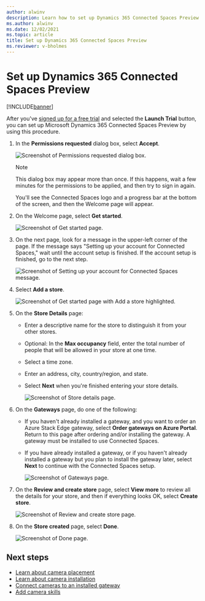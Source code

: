 ```yaml
---
author: alwinv
description: Learn how to set up Dynamics 365 Connected Spaces Preview
ms.author: alwinv
ms.date: 12/02/2021
ms.topic: article
title: Set up Dynamics 365 Connected Spaces Preview
ms.reviewer: v-bholmes
---
```


# Set up Dynamics 365 Connected Spaces Preview

[!INCLUDE[banner](includes/banner.md)]

After you've [signed up for a free trial](trial-signup.md) and selected the **Launch Trial** button, you can set up Microsoft Dynamics 365 Connected Spaces Preview by using this procedure. 

1. In the **Permissions requested** dialog box, select **Accept**.

    ![Screenshot of Permissions requested dialog box.](media/setup-permissions-requested.jpg "Screenshot of Permissions requested dialog box")
    
    > [!NOTE]
    > This dialog box may appear more than once. If this happens, wait a few minutes for the permissions to be applied, and then try to sign in again.

   You'll see the Connected Spaces logo and a progress bar at the bottom of the screen, and then the Welcome page will appear. 

2. On the Welcome page, select **Get started**.

   ![Screenshot of Get started page.](media/setup-get-started.jpg "Screenshot of Get started page")

3. On the next page, look for a message in the upper-left corner of the page. If the message says "Setting up your account for Connected Spaces," wait until the account setup is finished. If the account setup is finished, go to the next step. 

     ![Screenshot of Setting up your account for Connected Spaces message.](media/setup-installing-message.jpg "Screenshot of Setting up your account for Connected Spaces message")
  
4. Select **Add a store**.

   ![Screenshot of Get started page with Add a store highlighted.](media/setup-add-store.jpg "Screenshot of Get started page with Add a store highlighted")

5. On the **Store Details** page:

    - Enter a descriptive name for the store to distinguish it from your other stores.

    - Optional: In the **Max occupancy** field, enter the total number of people that will be allowed in your store at one time. 

    - Select a time zone.

    - Enter an address, city, country/region, and state.
    
    - Select **Next** when you're finished entering your store details.

      ![Screenshot of Store details page.](media/setup-store-details.jpg "Screenshot of Store details page")
   
6. On the **Gateways** page, do one of the following:

    - If you haven't already installed a gateway, and you want to order an Azure Stack Edge gateway, select **Order gateways on Azure Portal**. Return to this page after ordering and/or installing the gateway. A gateway must be installed to use Connected Spaces.  
    - If you have already installed a gateway, or if you haven't already installed a gateway but you plan to install the gateway later, select **Next** to continue with the Connected Spaces setup.

        ![Screenshot of Gateways page.](media/setup-gateways.jpg "Screenshot of Gateways page")
        
7. On the **Review and create store** page, select **View more** to review all the details for your store, and then if everything looks OK, select **Create store**.

    ![Screenshot of Review and create store page.](media/setup-review.jpg "Screenshot of Review and create store page")
    
8. On the **Store created** page, select **Done**.

    ![Screenshot of Done page.](media/setup-review.jpg "Screenshot of Done page")

## Next steps

- [Learn about camera placement](camera-placement-checklist.md)
- [Learn about camera installation](install-cameras.md)
- [Connect cameras to an installed gateway](cameras-connect.md)
- [Add camera skills](cameras-add-skills.md)
